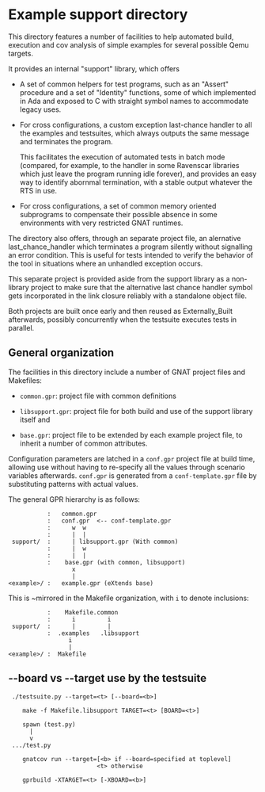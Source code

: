 Example support directory
=========================

This directory features a number of facilities to help automated build,
execution and cov analysis of simple examples for several possible Qemu
targets.

It provides an internal "support" library, which offers

* A set of common helpers for test programs, such as an "Assert" procedure
  and a set of "Identity" functions, some of which implemented in Ada and
  exposed to C with straight symbol names to accommodate legacy uses.

* For cross configurations, a custom exception last-chance handler to all
  the examples and testsuites, which always outputs the same message and
  terminates the program.

  This facilitates the execution of automated tests in batch mode (compared,
  for example, to the handler in some Ravenscar libraries which just leave the
  program running idle forever), and provides an easy way to identify abornmal
  termination, with a stable output whatever the RTS in use.

* For cross configurations, a set of common memory oriented subprograms to
  compensate their possible absence in some environments with very restricted
  GNAT runtimes.

The directory also offers, through an separate project file, an alernative
last_chance_handler which terminates a program silently without signalling an
error condition. This is useful for tests intended to verify the behavior
of the tool in situations where an unhandled exception occurs.

This separate project is provided aside from the support library as a
non-library project to make sure that the alternative last chance
handler symbol gets incorporated in the link closure reliably with a
standalone object file.

Both projects are built once early and then reused as Externally_Built
afterwards, possibly concurrently when the testsuite executes tests in
parallel.

General organization
--------------------

The facilities in this directory include a number of GNAT project files and
Makefiles:

* `common.gpr`: project file with common definitions

* `libsupport.gpr`: project file for both build and use of the support library
  itself and

* `base.gpr`: project file to be extended by each example project file, to
  inherit a number of common attributes.

Configuration parameters are latched in a `conf.gpr` project file at
build time, allowing use without having to re-specify all the values
through scenario variables afterwards. `conf.gpr` is generated from a
`conf-template.gpr` file by substituting patterns with actual values.

The general GPR hierarchy is as follows:

               :   common.gpr
               :   conf.gpr  <-- conf-template.gpr
               :      w  w
               :      |  |
     support/  :      | libsupport.gpr (With common)
               :      |  w
               :      |  |
               :    base.gpr (with common, libsupport)
                      x
                      |
    <example>/ :   example.gpr (eXtends base)

This is ~mirrored in the Makefile organization, with `i` to denote
inclusions:

               :    Makefile.common
               :      i         i
     support/  :      |         |
               :  .examples   .libsupport
                     i
                     |
    <example>/ :  Makefile


--board vs --target use by the testsuite
----------------------------------------

     ./testsuite.py --target=<t> [--board=<b>]

        make -f Makefile.libsupport TARGET=<t> [BOARD=<t>]

        spawn (test.py)
          |
          v
     .../test.py

        gnatcov run --target=[<b> if --board=specified at toplevel]
                             <t> otherwise

        gprbuild -XTARGET=<t> [-XBOARD=<b>]
